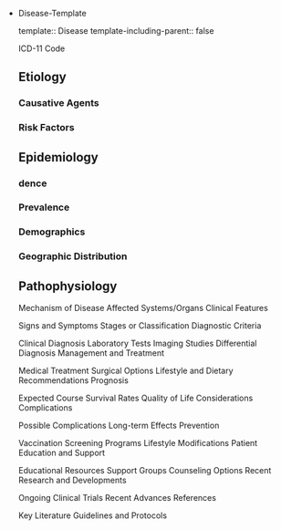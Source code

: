 - Disease-Template

  template:: Disease
  template-including-parent:: false

  ICD-11 Code
  ## Etiology
    ### Causative Agents
    ### Risk Factors
  ## Epidemiology
  ### dence
  ### Prevalence
  ### Demographics
  ### Geographic Distribution
  ## Pathophysiology

  Mechanism of Disease
  Affected Systems/Organs
  Clinical Features

  Signs and Symptoms
  Stages or Classification
  Diagnostic Criteria

  Clinical Diagnosis
  Laboratory Tests
  Imaging Studies
  Differential Diagnosis
  Management and Treatment

  Medical Treatment
  Surgical Options
  Lifestyle and Dietary Recommendations
  Prognosis

  Expected Course
  Survival Rates
  Quality of Life Considerations
  Complications

  Possible Complications
  Long-term Effects
  Prevention

  Vaccination
  Screening Programs
  Lifestyle Modifications
  Patient Education and Support

  Educational Resources
  Support Groups
  Counseling Options
  Recent Research and Developments

  Ongoing Clinical Trials
  Recent Advances
  References

  Key Literature
  Guidelines and Protocols
